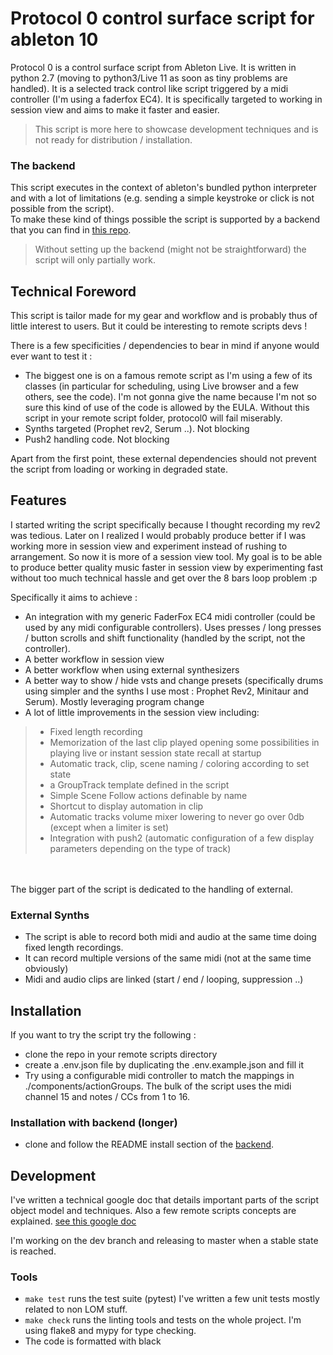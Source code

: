 # Protocol 0 control surface script for ableton 10

Protocol 0 is a control surface script from Ableton Live. It is written in python 2.7 (moving to python3/Live 11 as soon
as tiny problems are handled). It is a selected track control like script triggered by a midi controller (I'm using a
faderfox EC4). It is specifically targeted to working in session view and aims to make it faster and easier.
> This script is more here to showcase development techniques and is not ready for distribution / installation.

### The backend

This script executes in the context of ableton's bundled python interpreter and with a lot of limitations (e.g. sending
a simple keystroke or click is not possible from the script).  
To make these kind of things possible the script is supported by a backend that you can find
in [this repo](https://github.com/lebrunthibault/Protocol-0-backend).
> Without setting up the backend (might not be straightforward) the script will only partially work.

## Technical Foreword

This script is tailor made for my gear and workflow and is probably thus of little interest to users. But it could be
interesting to remote scripts devs !

There is a few specificities / dependencies to bear in mind if anyone would ever want to test it :

- The biggest one is on a famous remote script as I'm using a few of its classes (in particular for scheduling, using
  Live browser and a few others, see the code). I'm not gonna give the name because I'm not so sure this kind of use of
  the code is allowed by the EULA. Without this script in your remote script folder, protocol0 will fail miserably.
- Synths targeted (Prophet rev2, Serum ..). Not blocking
- Push2 handling code. Not blocking

Apart from the first point, these external dependencies should not prevent the script from loading or working in
degraded state.

## Features

I started writing the script specifically because I thought recording my rev2 was tedious. Later on I realized I would
probably produce better if I was working more in session view and experiment instead of rushing to arrangement. So now
it is more of a session view tool. My goal is to be able to produce better quality music faster in session view by
experimenting fast without too much technical hassle and get over the 8 bars loop problem :p

Specifically it aims to achieve :

- An integration with my generic FaderFox EC4 midi controller (could be used by any midi configurable controllers). Uses
  presses / long presses / button scrolls and shift functionality (handled by the script, not the controller).
- A better workflow in session view
- A better workflow when using external synthesizers
- A better way to show / hide vsts and change presets (specifically drums using simpler and the synths I use most :
  Prophet Rev2, Minitaur and Serum). Mostly leveraging program change
- A lot of little improvements in the session view including:

> - Fixed length recording
> - Memorization of the last clip played opening some possibilities in playing live or instant session state recall at startup
> - Automatic track, clip, scene naming / coloring according to set state
> - a GroupTrack template defined in the script
> - Simple Scene Follow actions definable by name
> - Shortcut to display automation in clip
> - Automatic tracks volume mixer lowering to never go over 0db (except when a limiter is set)
> - Integration with push2 (automatic configuration of a few display parameters depending on the type of track)

<br><br>
The bigger part of the script is dedicated to the handling of external.

### External Synths

- The script is able to record both midi and audio at the same time doing fixed length recordings.
- It can record multiple versions of the same midi (not at the same time obviously)
- Midi and audio clips are linked (start / end / looping, suppression ..)

## Installation

If you want to try the script try the following :

- clone the repo in your remote scripts directory
- create a .env.json file by duplicating the .env.example.json and fill it
- Try using a configurable midi controller to match the mappings in ./components/actionGroups. The bulk of the script
  uses the midi channel 15 and notes / CCs from 1 to 16.

### Installation with backend (longer)

- clone and follow the README install section of the [backend](https://github.com/lebrunthibault/Protocol-0-backend).

## Development

I've written a technical google doc that details important parts of the script object model and techniques. Also a few
remote scripts concepts are
explained. [see this google doc](https://docs.google.com/document/d/1H5pxHiAWlyvTJJPb2GCb4fMy_26haCoi709zmcKMTYg/edit?usp=sharing)

I'm working on the dev branch and releasing to master when a stable state is reached.

### Tools

- `make test` runs the test suite (pytest) I've written a few unit tests mostly related to non LOM stuff.
- `make check` runs the linting tools and tests on the whole project. I'm using flake8 and mypy for type checking.
- The code is formatted with black

